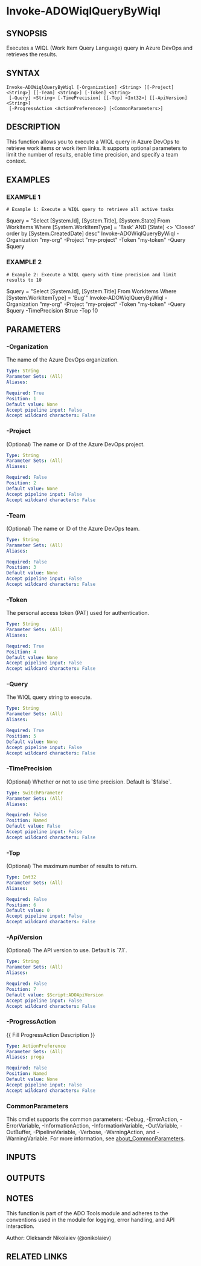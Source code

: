 ﻿---
external help file: ado.core-help.xml
Module Name: ado.core
online version: https://learn.microsoft.com/azure/devops
schema: 2.0.0
---

# Invoke-ADOWiqlQueryByWiql

## SYNOPSIS
Executes a WIQL (Work Item Query Language) query in Azure DevOps and retrieves the results.

## SYNTAX

```
Invoke-ADOWiqlQueryByWiql [-Organization] <String> [[-Project] <String>] [[-Team] <String>] [-Token] <String>
 [-Query] <String> [-TimePrecision] [[-Top] <Int32>] [[-ApiVersion] <String>]
 [-ProgressAction <ActionPreference>] [<CommonParameters>]
```

## DESCRIPTION
This function allows you to execute a WIQL query in Azure DevOps to retrieve work items or work item links.
It supports optional parameters to limit the number of results, enable time precision, and specify a team context.

## EXAMPLES

### EXAMPLE 1
```
# Example 1: Execute a WIQL query to retrieve all active tasks
```

$query = "Select \[System.Id\], \[System.Title\], \[System.State\] From WorkItems Where \[System.WorkItemType\] = 'Task' AND \[State\] \<\> 'Closed' order by \[System.CreatedDate\] desc"
Invoke-ADOWiqlQueryByWiql -Organization "my-org" -Project "my-project" -Token "my-token" -Query $query

### EXAMPLE 2
```
# Example 2: Execute a WIQL query with time precision and limit results to 10
```

$query = "Select \[System.Id\], \[System.Title\] From WorkItems Where \[System.WorkItemType\] = 'Bug'"
Invoke-ADOWiqlQueryByWiql -Organization "my-org" -Project "my-project" -Token "my-token" -Query $query -TimePrecision $true -Top 10

## PARAMETERS

### -Organization
The name of the Azure DevOps organization.

```yaml
Type: String
Parameter Sets: (All)
Aliases:

Required: True
Position: 1
Default value: None
Accept pipeline input: False
Accept wildcard characters: False
```

### -Project
(Optional) The name or ID of the Azure DevOps project.

```yaml
Type: String
Parameter Sets: (All)
Aliases:

Required: False
Position: 2
Default value: None
Accept pipeline input: False
Accept wildcard characters: False
```

### -Team
(Optional) The name or ID of the Azure DevOps team.

```yaml
Type: String
Parameter Sets: (All)
Aliases:

Required: False
Position: 3
Default value: None
Accept pipeline input: False
Accept wildcard characters: False
```

### -Token
The personal access token (PAT) used for authentication.

```yaml
Type: String
Parameter Sets: (All)
Aliases:

Required: True
Position: 4
Default value: None
Accept pipeline input: False
Accept wildcard characters: False
```

### -Query
The WIQL query string to execute.

```yaml
Type: String
Parameter Sets: (All)
Aliases:

Required: True
Position: 5
Default value: None
Accept pipeline input: False
Accept wildcard characters: False
```

### -TimePrecision
(Optional) Whether or not to use time precision.
Default is \`$false\`.

```yaml
Type: SwitchParameter
Parameter Sets: (All)
Aliases:

Required: False
Position: Named
Default value: False
Accept pipeline input: False
Accept wildcard characters: False
```

### -Top
(Optional) The maximum number of results to return.

```yaml
Type: Int32
Parameter Sets: (All)
Aliases:

Required: False
Position: 6
Default value: 0
Accept pipeline input: False
Accept wildcard characters: False
```

### -ApiVersion
(Optional) The API version to use.
Default is \`7.1\`.

```yaml
Type: String
Parameter Sets: (All)
Aliases:

Required: False
Position: 7
Default value: $Script:ADOApiVersion
Accept pipeline input: False
Accept wildcard characters: False
```

### -ProgressAction
{{ Fill ProgressAction Description }}

```yaml
Type: ActionPreference
Parameter Sets: (All)
Aliases: proga

Required: False
Position: Named
Default value: None
Accept pipeline input: False
Accept wildcard characters: False
```

### CommonParameters
This cmdlet supports the common parameters: -Debug, -ErrorAction, -ErrorVariable, -InformationAction, -InformationVariable, -OutVariable, -OutBuffer, -PipelineVariable, -Verbose, -WarningAction, and -WarningVariable. For more information, see [about_CommonParameters](http://go.microsoft.com/fwlink/?LinkID=113216).

## INPUTS

## OUTPUTS

## NOTES
This function is part of the ADO Tools module and adheres to the conventions used in the module for logging, error handling, and API interaction.

Author: Oleksandr Nikolaiev (@onikolaiev)

## RELATED LINKS
